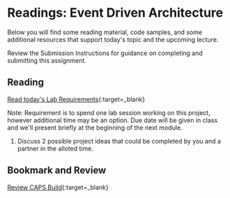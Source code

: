 # Readings: Event Driven Architecture

Below you will find some reading material, code samples, and some additional resources that support today's topic and the upcoming lecture.

Review the Submission Instructions for guidance on completing and submitting this assignment.

## Reading

[Read today's Lab Requirements](https://codefellows.github.io/code-401-javascript-guide/curriculum/class-14/lab/){:target=_blank}

Note:  Requirement is to spend one lab session working on this project, however additional time may be an option.  Due date will be given in class and we'll present briefly at the beginning of the next module.

1. Discuss 2 possible project ideas that could be completed by you and a partner in the alloted time.

## Bookmark and Review

[Review CAPS Build](https://codefellows.github.io/code-401-javascript-guide/curriculum/apps-and-libraries/caps/){:target=_blank}
